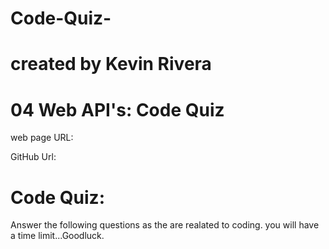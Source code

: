 # Code-Quiz-

# created by Kevin Rivera 

# 04 Web API's: Code Quiz 

web page URL: 

GitHub Url: 

# Code Quiz:
Answer the following questions as the are realated to coding. you will have a time limit...Goodluck. 
